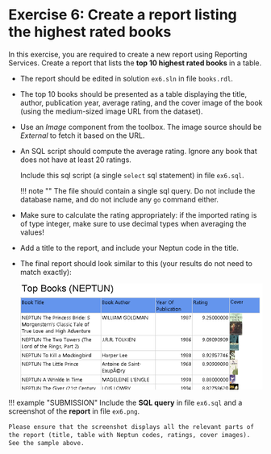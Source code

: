 # Exercise 6: Create a report listing the highest rated books

In this exercise, you are required to create a new report using Reporting Services. Create a report that lists the **top 10 highest rated books** in a table.

- The report should be edited in solution `ex6.sln` in file `books.rdl`.

- The top 10 books should be presented as a table displaying the title, author, publication year, average rating, and the cover image of the book (using the medium-sized image URL from the dataset).

- Use an _Image_ component from the toolbox. The image source should be _External_ to fetch it based on the URL.

- An SQL script should compute the average rating. Ignore any book that does not have at least 20 ratings.

    Include this sql script (a single `select` sql statement) in file `ex6.sql`.

    !!! note ""
        The file should contain a single sql query. Do not include the database name, and do not include any `go` command either.

- Make sure to calculate the rating appropriately: if the imported rating is of type integer, make sure to use decimal types when averaging the values!

- Add a title to the report, and include your Neptun code in the title.

- The final report should look similar to this (your results do not need to match exactly):

     ![Top books report](images/report-books.png)

!!! example "SUBMISSION"
    Include the **SQL query** in file `ex6.sql` and a screenshot of the **report** in file `ex6.png`.

    Please ensure that the screenshot displays all the relevant parts of the report (title, table with Neptun codes, ratings, cover images). See the sample above.
